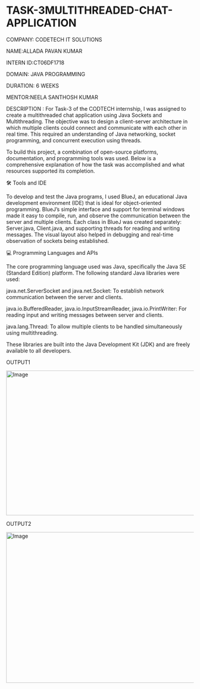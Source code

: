 # TASK-3MULTITHREADED-CHAT-APPLICATION

COMPANY: CODETECH IT SOLUTIONS

NAME:ALLADA PAVAN KUMAR

INTERN ID:CT06DF1718

DOMAIN: JAVA PROGRAMMING

DURATION: 6 WEEKS

MENTOR:NEELA SANTHOSH KUMAR

DESCRIPTION : For Task-3 of the CODTECH internship, I was assigned to create a multithreaded chat application using Java Sockets and Multithreading. The objective was to design a client-server architecture in which multiple clients could connect and communicate with each other in real time. This required an understanding of Java networking, socket programming, and concurrent execution using threads.

To build this project, a combination of open-source platforms, documentation, and programming tools was used. Below is a comprehensive explanation of how the task was accomplished and what resources supported its completion.

🛠 Tools and IDE

To develop and test the Java programs, I used BlueJ, an educational Java development environment (IDE) that is ideal for object-oriented programming. BlueJ’s simple interface and support for terminal windows made it easy to compile, run, and observe the communication between the server and multiple clients. Each class in BlueJ was created separately: Server.java, Client.java, and supporting threads for reading and writing messages. The visual layout also helped in debugging and real-time observation of sockets being established.

💻 Programming Languages and APIs

The core programming language used was Java, specifically the Java SE (Standard Edition) platform. The following standard Java libraries were used:

java.net.ServerSocket and java.net.Socket: To establish network communication between the server and clients.

java.io.BufferedReader, java.io.InputStreamReader, java.io.PrintWriter: For reading input and writing messages between server and clients.

java.lang.Thread: To allow multiple clients to be handled simultaneously using multithreading.

These libraries are built into the Java Development Kit (JDK) and are freely available to all developers.

OUTPUT1

<img width="658" height="389" alt="Image" src="https://github.com/user-attachments/assets/d0ae0815-fb6b-4670-bfa9-acf1e43046c2" />

OUTPUT2

<img width="1209" height="405" alt="Image" src="https://github.com/user-attachments/assets/e0164475-2fdf-425e-afff-3a70e74761d2" />
